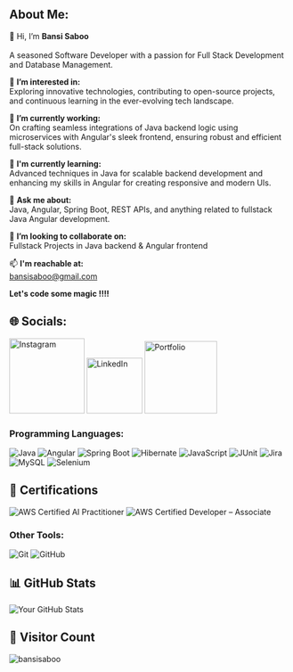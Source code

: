 ## About Me:
👋 Hi, I’m **Bansi Saboo**<br><br>
A seasoned Software Developer with a passion for Full Stack Development and Database Management.<br>

👀 **I’m interested in:** <br>
Exploring innovative technologies, contributing to open-source projects, and continuous learning in the ever-evolving tech landscape.<br>

🔭 **I’m currently working:** <br>
On crafting seamless integrations of Java backend logic using microservices with Angular's sleek frontend, ensuring robust and efficient full-stack solutions. <br>

🌱 **I'm currently learning:** <br>
Advanced techniques in Java for scalable backend development and enhancing my skills in Angular for creating responsive and modern UIs. <br>

💬 **Ask me about:** <br>
Java, Angular, Spring Boot, REST APIs, and anything related to fullstack Java Angular development.<br>

💞️ **I’m looking to collaborate on:** <br>
Fullstack Projects in Java backend & Angular frontend<br>

📫 **I'm reachable at:** <br>
bansisaboo@gmail.com

**Let's code some magic !!!!**

## 🌐 Socials: 
<p align="left">
  <a href="https://www.instagram.com/bansi_saboo/"><img src="https://img.shields.io/badge/Instagram-%23E4405F.svg?logo=Instagram&logoColor=white" alt="Instagram" width="135" /></a>  
  <a href="https://www.linkedin.com/in/bansi-saboo-93833b152/"><img src="https://img.shields.io/badge/LinkedIn-%230077B5.svg?logo=linkedin&logoColor=white" alt="LinkedIn" width="100" /></a>  
  <a href="https://bansisaboo.github.io/profile"><img src="https://img.shields.io/badge/Portfolio-%23000000.svg?logo=firefox&logoColor=white" alt="Portfolio" width="130" /></a>
</p>



### Programming Languages:
![Java](https://img.shields.io/badge/Java-%23ED8B00.svg?&style=for-the-badge&logo=java&logoColor=white)
![Angular](https://img.shields.io/badge/Angular-%23DD0031.svg?&style=for-the-badge&logo=angular&logoColor=white)
![Spring Boot](https://img.shields.io/badge/Spring_Boot-%236DB33F.svg?&style=for-the-badge&logo=spring-boot&logoColor=white)
![Hibernate](https://img.shields.io/badge/Hibernate-%2320232A.svg?&style=for-the-badge&logo=hibernate&logoColor=white)
![JavaScript](https://img.shields.io/badge/JavaScript-%23F7DF1E.svg?&style=for-the-badge&logo=javascript&logoColor=black)
![JUnit](https://img.shields.io/badge/JUnit-%25E05D44.svg?&style=for-the-badge&logo=junit&logoColor=white)
![Jira](https://img.shields.io/badge/Jira-%230A0FFF.svg?&style=for-the-badge&logo=jira&logoColor=white)
![MySQL](https://img.shields.io/badge/MySQL-%2300f.svg?&style=for-the-badge&logo=mysql&logoColor=white)
![Selenium](https://img.shields.io/badge/Selenium-%234AAE3F.svg?&style=for-the-badge&logo=selenium&logoColor=white)

## 🏅 Certifications

![AWS Certified AI Practitioner](https://img.shields.io/badge/AWS%20Certified-AI%20Practitioner-232F3E?style=for-the-badge&logo=amazon-aws&logoColor=white)
![AWS Certified Developer – Associate](https://img.shields.io/badge/AWS%20Certified-Developer%20Associate-FF9900?style=for-the-badge&logo=amazon-aws&logoColor=white)

### Other Tools:
![Git](https://img.shields.io/badge/Git-%23F05032.svg?&style=for-the-badge&logo=git&logoColor=white)
![GitHub](https://img.shields.io/badge/GitHub-%23121011.svg?&style=for-the-badge&logo=github&logoColor=white)

## 📊 GitHub Stats
![Your GitHub Stats](https://github-readme-stats.vercel.app/api?username=bansisaboo&show_icons=true&hide=contribs,prs&theme=radical)

## 👀 Visitor Count
<p align="left">
  <img src="https://komarev.com/ghpvc/?username=bansisaboo&label=Profile%20Views&color=0e75b6&style=flat-square" alt="bansisaboo" />
</p>








